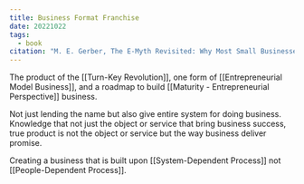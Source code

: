 ```yaml
---
title: Business Format Franchise
date: 20221022
tags:
  - book
citation: "M. E. Gerber, The E-Myth Revisited: Why Most Small Businesses Don’t Work and What to Do About It. Harper Collins, 2009."
---
```

The product of the [[Turn-Key Revolution]], one form of [[Entrepreneurial Model Business]], and a roadmap to build [[Maturity - Entrepreneurial Perspective]] business.

Not just lending the name but also give entire system for doing business. Knowledge that not just the object or service that bring business success, true product is not the object or service but the way business deliver promise. 

Creating a business that is built upon [[System-Dependent Process]] not [[People-Dependent Process]].